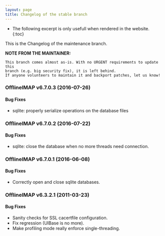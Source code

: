```yaml
---
layout: page
title: Changelog of the stable branch
---
```


* The following excerpt is only usefull when rendered in the website.
{:toc}

This is the Changelog of the maintenance branch.

**NOTE FROM THE MAINTAINER:**

	This branch comes almost as-is. With no URGENT requirements to update this
	branch (e.g. big security fix), it is left behind.
	If anyone volunteers to maintain it and backport patches, let us know!


### OfflineIMAP v6.7.0.3 (2016-07-26)

#### Bug Fixes

* sqlite: properly serialize operations on the database files


### OfflineIMAP v6.7.0.2 (2016-07-22)

#### Bug Fixes

* sqlite: close the database when no more threads need connection.


### OfflineIMAP v6.7.0.1 (2016-06-08)

#### Bug Fixes

* Correctly open and close sqlite databases.


### OfflineIMAP v6.3.2.1 (2011-03-23)

#### Bug Fixes

* Sanity checks for SSL cacertfile configuration.
* Fix regression (UIBase is no more).
* Make profiling mode really enforce single-threading.
